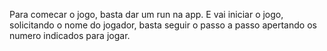 Para comecar o jogo, basta dar um run na app.
E vai iniciar o jogo, solicitando o nome do jogador, basta seguir o passo a passo apertando os numero indicados para jogar.
